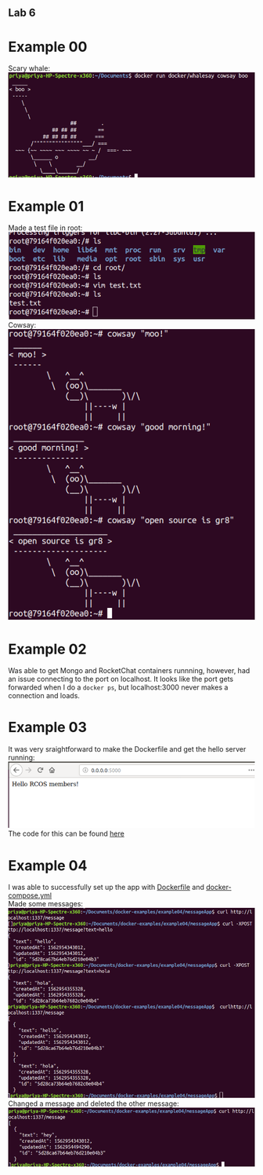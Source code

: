 ## Lab 6

# Example 00
Scary whale:  
![](scary-whale.PNG)  

# Example 01
Made a test file in root:  
![](test-file.PNG)  
Cowsay:  
![](cowsay.PNG)  

# Example 02
Was able to get Mongo and RocketChat containers runnning, however, had an issue connecting to the port on localhost. It looks like the port gets forwarded when I do a ```docker ps```, but localhost:3000 never makes a connection and loads.  

# Example 03
It was very sraightforward to make the Dockerfile and get the hello server running:  
![](docker-hello.PNG)  
The code for this can be found [here](https://github.com/saprap1/OSS-labs/tree/master/labs/lab-06/hello-docker)

# Example 04
I was able to successfully set up the app with [Dockerfile](https://github.com/saprap1/OSS-labs/tree/master/labs/lab-06/messageApp/Dockerfile) and [docker-compose.yml](https://github.com/saprap1/OSS-labs/tree/master/labs/lab-06/messageApp/docker-compose.yml)  
Made some messages:  
![](messages.PNG)  
Changed a message and deleted the other message:  
![](hey.PNG)  

